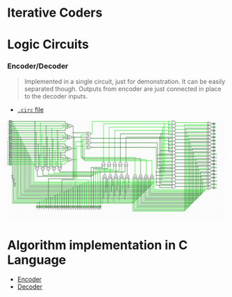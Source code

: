 # Iterative Coders


# Logic Circuits
### Encoder/Decoder
> Implemented in a single circuit, just for demonstration. It can be easily separated though.
> Outputs from encoder are just connected in place to the decoder inputs.

- [`.circ` file](./encoder_decoder.circ)


![iterative coder/decoder](../assets/img/iterative_coder_decoder.png)


# Algorithm implementation in C Language
- [Encoder](./encoder.c)
- [Decoder](./decoder.c)
